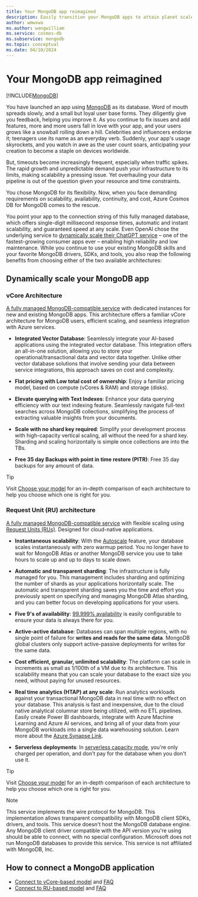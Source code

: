 ```yaml
---
title: Your MongoDB app reimagined
description: Easily transition your MongoDB apps to attain planet scale and high availability while maintaining continuity.
author: wmwxwa
ms.author: wangwilliam
ms.service: cosmos-db
ms.subservice: mongodb
ms.topic: conceptual
ms.date: 04/10/2024
---
```


# Your MongoDB app reimagined

[!INCLUDE[MongoDB](../includes/appliesto-mongodb.md)]

You have launched an app using [MongoDB](https://www.mongodb.com/) as its database. Word of mouth spreads slowly, and a small but loyal user base forms. They diligently give you feedback, helping you improve it. As you continue to fix issues and add features, more and more users fall in love with your app, and your users grows like a snowball rolling down a hill. Celebrities and influencers endorse it; teenagers use its name as an everyday verb. Suddenly, your app's usage skyrockets, and you watch in awe as the user count soars, anticipating your creation to become a staple on devices worldwide.

But, timeouts become increasingly frequent, especially when traffic spikes. The rapid growth and unpredictable demand push your infrastructure to its limits, making scalability a pressing issue. Yet overhauling your data pipeline is out of the question given your resource and time constraints.

You chose MongoDB for its flexibility. Now, when you face demanding requirements on scalability, availability, continuity, and cost, Azure Cosmos DB for MongoDB comes to the rescue.

You point your app to the connection string of this fully managed database, which offers single-digit millisecond response times, automatic and instant scalability, and guaranteed speed at any scale. Even OpenAI chose the underlying service to [dynamically scale their ChatGPT service](../introduction.md) – one of the fastest-growing consumer apps ever – enabling high reliability and low maintenance. While you continue to use your existing MongoDB skills and your favorite MongoDB drivers, SDKs, and tools, you also reap the following benefits from choosing either of the two available architectures:

## Dynamically scale your MongoDB app

### vCore Architecture

[A fully managed MongoDB-compatible service](./vcore/introduction.md) with dedicated instances for new and existing MongoDB apps. This architecture offers a familiar vCore architecture for MongoDB users, efficient scaling, and seamless integration with Azure services.

- **Integrated Vector Database**: Seamlessly integrate your AI-based applications using the integrated vector database. This integration offers an all-in-one solution, allowing you to store your operational/transactional data and vector data together. Unlike other vector database solutions that involve sending your data between service integrations, this approach saves on cost and complexity.

- **Flat pricing with Low total cost of ownership**: Enjoy a familiar pricing model, based on compute (vCores & RAM) and storage (disks).

- **Elevate querying with Text Indexes**: Enhance your data querying efficiency with our text indexing feature. Seamlessly navigate full-text searches across MongoDB collections, simplifying the process of extracting valuable insights from your documents.

- **Scale with no shard key required**: Simplify your development process with high-capacity vertical scaling, all without the need for a shard key. Sharding and scaling horizontally is simple once collections are into the TBs.

- **Free 35 day Backups with point in time restore (PITR)**: Free 35 day backups for any amount of data.

> [!TIP]
> Visit [Choose your model](./choose-model.md) for an in-depth comparison of each architecture to help you choose which one is right for you.

### Request Unit (RU) architecture

[A fully managed MongoDB-compatible service](./ru/introduction.md) with flexible scaling using [Request Units (RUs)](../request-units.md). Designed for cloud-native applications.

- **Instantaneous scalability**: With the [Autoscale](../provision-throughput-autoscale.md) feature, your database scales instantaneously with zero warmup period. You no longer have to wait for MongoDB Atlas or another MongoDB service you use to take hours to scale up and up to days to scale down.

- **Automatic and transparent sharding**: The infrastructure is fully managed for you. This management includes sharding and optimizing the number of shards as your applications horizontally scale. The automatic and transparent sharding saves you the time and effort you previously spent on specifying and managing MongoDB Atlas sharding, and you can better focus on developing applications for your users.

- **Five 9's of availability**: [99.999% availability](../high-availability.md) is easily configurable to ensure your data is always there for you.

- **Active-active database**: Databases can span multiple regions, with no single point of failure for **writes and reads for the same data**. MongoDB global clusters only support active-passive deployments for writes for the same data.

- **Cost efficient, granular, unlimited scalability**: The platform can scale in increments as small as 1/100th of a VM due to its architecture. This scalability means that you can scale your database to the exact size you need, without paying for unused resources.

- **Real time analytics (HTAP) at any scale**: Run analytics workloads against your transactional MongoDB data in real time with no effect on your database. This analysis is fast and inexpensive, due to the cloud native analytical columnar store being utilized, with no ETL pipelines. Easily create Power BI dashboards, integrate with Azure Machine Learning and Azure AI services, and bring all of your data from your MongoDB workloads into a single data warehousing solution. Learn more about the [Azure Synapse Link](../synapse-link.md).

- **Serverless deployments**: In [serverless capacity mode](../serverless.md), you're only charged per operation, and don't pay for the database when you don't use it.

> [!TIP]
> Visit [Choose your model](./choose-model.md) for an in-depth comparison of each architecture to help you choose which one is right for you.

>[!NOTE]
> This service implements the wire protocol for MongoDB. This implementation allows transparent compatibility with MongoDB client SDKs, drivers, and tools. This service doesn't host the MongoDB database engine. Any MongoDB client driver compatible with the API version you're using should be able to connect, with no special configuration. Microsoft does not run MongoDB databases to provide this service. This service is not affiliated with MongoDB, Inc.

## How to connect a MongoDB application

- [Connect to vCore-based model](vcore/migration-options.md) and [FAQ](vcore/faq.yml)
- [Connect to RU-based model](connect-account.md) and [FAQ](faq.yml)
